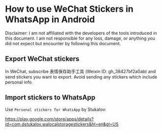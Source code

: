 # How to use WeChat Stickers in WhatsApp in Android

Disclaimer: I am not affiliated with the developers of the tools introduced in this document. I am not responsible for any loss, damage, or anything you did not expect but encounter by following this document.

## Export WeChat stickers

In WeChat, subscribe 表情保存助手工具
(Weixin ID: gh_38427bf2a0ab)
and send stickers you want to export. 
Avoid sending any stickers which include personal info.

## Import stickers to WhatsApp

Use `Personal stickers for WhatsApp` by Stukalov:

https://play.google.com/store/apps/details?id=com.dstukalov.walocalstoragestickers&hl=en&gl=US
